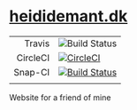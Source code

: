 # [heididemant.dk](https://heididemant.dk)

| | |
| ---: |  :---  |
| Travis | ![Build Status](https://travis-ci.org/briandemant/heididemant.svg?branch=master) | 
| CircleCI | [![CircleCI](https://circleci.com/gh/briandemant/heididemant.svg?style=svg)](https://circleci.com/gh/briandemant/heididemant) |
| Snap-CI | [![Build Status](https://app.snap-ci.com/briandemant/heididemant/branch/master/build_image)](https://app.snap-ci.com/briandemant/heididemant/branch/master) |
| | |

Website for a friend of mine
